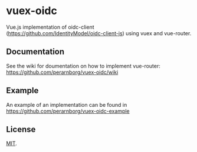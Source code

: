 # vuex-oidc

Vue.js implementation of oidc-client (https://github.com/IdentityModel/oidc-client-js) using vuex and vue-router.

## Documentation

See the wiki for doumentation on how to implement vue-router: https://github.com/perarnborg/vuex-oidc/wiki

## Example

An example of an implementation can be found in https://github.com/perarnborg/vuex-oidc-example

## License

[MIT](LICENSE).


